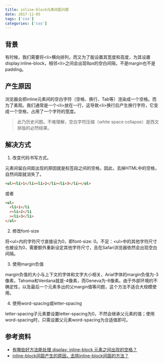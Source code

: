 ```yaml
---
title: inline-block元素间距问题
date: 2017-11-05
tags: ['css']
categories: ['css']
---
```

## 背景
有时候，我们需要将&lt;li&gt;横向排列，而又为了能设置其宽度和高度，为其设置display:inline-block，相邻&lt;li&gt;之间会出现8px的空白间隔，不是margin也不是padding。
<!--more-->
## 产生原因
浏览器会把inline元素间的空白字符（空格、换行、Tab等）渲染成一个空格。而为了美观。我们通常是一个&lt;li&gt;放在一行，这导致&lt;li&gt;换行后产生换行字符，它变成一个空格，占用了一个字符的宽度。
> 此乃历史问题。不难理解，空白字符压缩（white space collapse）是西文排版的必然结果。

## 解决方式
1. 改变代码书写方式。

元素间留白间距出现的原因就是标签段之间的空格，因此，去掉HTML中的空格，自然间距就消失了。
````html
<ul><li>1</li><li>2</li><li>3</li></ul>
````
或者
````html
<ul>
  <li>1</li
  ><li>2</li
  ><li>3</li>
</ul>
````
2. 修改font-size

将&lt;ul&gt;内的字符尺寸直接设为0，即font-size: 0。不足：&lt;ul&gt;中的其他字符尺寸也被设为0，需要额外重新设定其他字符尺寸，且在Safari浏览器依然会出现空白间隔。

3. 使用margin负值

margin负值的大小与上下文的字体和文字大小相关，Arial字体的margin负值为-3像素，Tahoma和Verdana就是-4像素，而Geneva为-6像素。由于外部环境的不确定性，以及最后一个元素多出的父margin值等问题，这个方法不适合大规模使用。

4. 使用word-spacing或letter-spacing

letter-spacing子元素要设置letter-spacing为0，不然会继承父元素的值；使用word-spacing时，只需设置父元素word-spacing为合适值即可。

## 参考资料
* [有哪些好方法能处理 display: inline-block 元素之间出现的空格？
](https://www.zhihu.com/question/21468450)
* [inline-block间距产生的原因，去除inline-block间距的方法？](https://www.jianshu.com/p/b6fb427308ad)
